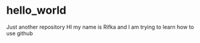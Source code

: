 # hello_world
Just another repository
HI my name is Rifka and I am trying to learn how to use github
